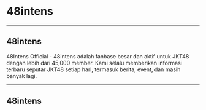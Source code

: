 # 48intens

---
**48intens**
---

48Intens Official - 48Intens adalah fanbase besar dan aktif untuk JKT48 dengan lebih dari 45,000 member. Kami selalu memberikan informasi terbaru seputar JKT48 setiap hari, termasuk berita, event, dan masih banyak lagi.

---
**48intens**
---
